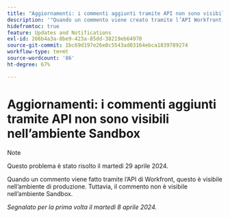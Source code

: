 ```yaml
---
title: "Aggiornamenti: i commenti aggiunti tramite API non sono visibili nell’ambiente Sandbox"
description: '"Quando un commento viene creato tramite l’API Workfront, è visibile nell’ambiente di produzione. Tuttavia, il commento non è visibile nell’ambiente Sandbox.         ”'
hidefromtoc: true
feature: Updates and Notifications
exl-id: 266b4a3a-8be9-423a-85dd-38219eb64970
source-git-commit: 1bc69d197e26e8c5543ad03164ebca1839789274
workflow-type: tm+mt
source-wordcount: '86'
ht-degree: 67%

---
```


# Aggiornamenti: i commenti aggiunti tramite API non sono visibili nell’ambiente Sandbox

>[!NOTE]
>
>Questo problema è stato risolto il martedì 29 aprile 2024.

Quando un commento viene fatto tramite l’API di Workfront, questo è visibile nell’ambiente di produzione. Tuttavia, il commento non è visibile nell’ambiente Sandbox.

_Segnalato per la prima volta il martedì 8 aprile 2024._
